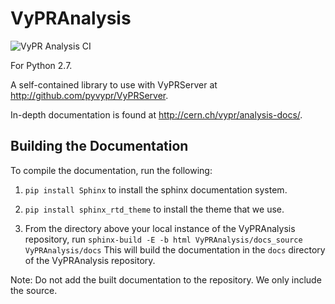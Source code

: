 # VyPRAnalysis

![VyPR Analysis CI](https://github.com/pyvypr/VyPRAnalysis/workflows/VyPR%20Analysis%20CI/badge.svg)

For Python 2.7.

A self-contained library to use with VyPRServer at http://github.com/pyvypr/VyPRServer.

In-depth documentation is found at http://cern.ch/vypr/analysis-docs/.

## Building the Documentation

To compile the documentation, run the following:

1. ``pip install Sphinx`` to install the sphinx documentation system.

2. ``pip install sphinx_rtd_theme`` to install the theme that we use.
3. From the directory above your local instance of the VyPRAnalysis repository, run ``sphinx-build -E -b html VyPRAnalysis/docs_source VyPRAnalysis/docs``
This will build the documentation in the ``docs`` directory of the VyPRAnalysis repository.

Note: Do not add the built documentation to the repository.  We only include the source.

